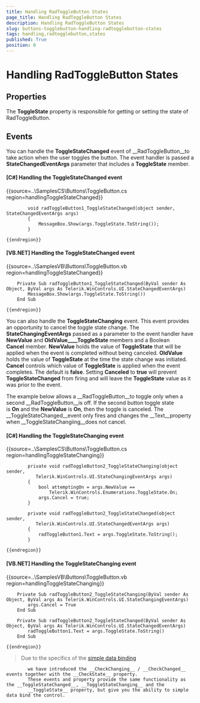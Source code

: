 ```yaml
---
title: Handling RadToggleButton States
page_title: Handling RadToggleButton States
description: Handling RadToggleButton States
slug: buttons-togglebutton-handling-radtogglebutton-states
tags: handling,radtogglebutton,states
published: True
position: 0
---
```


# Handling RadToggleButton States



## Properties

The __ToggleState__ property is responsible for getting or setting the state of RadToggleButton.
        

## Events

You can handle the __ToggleStateChanged__ event of __RadToggleButton__to take action when the user toggles the button. The event handler is passed a
          __StateChangedEventArgs__ parameter that includes a __ToggleState__
          member.
        

#### __[C#] Handling the ToggleStateChanged event__

{{source=..\SamplesCS\Buttons\ToggleButton.cs region=handlingToggleStateChanged}}
	
	        void radToggleButton1_ToggleStateChanged(object sender, StateChangedEventArgs args)
	        {
	            MessageBox.Show(args.ToggleState.ToString());
	        }
	
	{{endregion}}



#### __[VB.NET] Handling the ToggleStateChanged event__

{{source=..\SamplesVB\Buttons\ToggleButton.vb region=handlingToggleStateChanged}}
	
	    Private Sub radToggleButton1_ToggleStateChanged(ByVal sender As Object, ByVal args As Telerik.WinControls.UI.StateChangedEventArgs)
	        MessageBox.Show(args.ToggleState.ToString())
	    End Sub
	
	{{endregion}}



You can also handle the __ToggleStateChanging__ event. This event
          provides an opportunity to cancel the toggle state change. The __StateChangingEventArgs__
          passed as a parameter to the event handler have __NewValue__ and
          __OldValue____ToggleState__ members and a
          Boolean __Cancel__ member. __NewValue__ holds
          the value of __ToggleState__ that will be applied when the event is
          completed without being canceled. __OldValue__ holds the value of
          __ToggleState__ at the time the state change was initiated.
          __Cancel__ controls which value of __ToggleState__ is
          applied when the event completes. The default is __false__.
          Setting __Canceled__ to __true__ will prevent
          __ToggleStateChanged__ from firing and will leave the
          __ToggleState__ value as it was prior to the event.
        

The example below allows a __RadToggleButton__to toggle only
          when a second __RadToggleButton__is off. If the second button toggle
          state is __On__ and the __NewValue__ is __On__,
          then the toggle is canceled. The __ToggleStateChanged__event only fires
          and changes the __Text__property when __ToggleStateChangiing__does not cancel.
        

#### __[C#] Handling the ToggleStateChanging event__

{{source=..\SamplesCS\Buttons\ToggleButton.cs region=handlingToggleStateChanging}}
	
	        private void radToggleButton2_ToggleStateChanging(object sender,
	           Telerik.WinControls.UI.StateChangingEventArgs args)
	        {
	            bool attemptingOn = args.NewValue ==
	                Telerik.WinControls.Enumerations.ToggleState.On;
	            args.Cancel = true;
	        }
	
	        private void radToggleButton2_ToggleStateChanged(object sender,
	           Telerik.WinControls.UI.StateChangedEventArgs args)
	        {
	            radToggleButton1.Text = args.ToggleState.ToString();
	        }
	
	{{endregion}}



#### __[VB.NET] Handling the ToggleStateChanging event__

{{source=..\SamplesVB\Buttons\ToggleButton.vb region=handlingToggleStateChanging}}
	
	    Private Sub radToggleButton2_ToggleStateChanging(ByVal sender As Object, ByVal args As Telerik.WinControls.UI.StateChangingEventArgs)
	        args.Cancel = True
	    End Sub
	
	    Private Sub radToggleButton2_ToggleStateChanged(ByVal sender As Object, ByVal args As Telerik.WinControls.UI.StateChangedEventArgs)
	        radToggleButton1.Text = args.ToggleState.ToString()
	    End Sub
	
	{{endregion}}



>Due to the specifics of the
            [simple data binding](http://msdn.microsoft.com/en-us/library/system.windows.forms.binding(v=vs.110).aspx)

            we have introduced the __CheckChanging__ / __CheckChanged__ events together with the __CheckState__ property.
            These events and property provide the same functionality as the __ToggleStateChanged__, __ToggleStateChanging__ and the
            __ToggleState__ property, but give you the ability to simple data bind the control.
          
